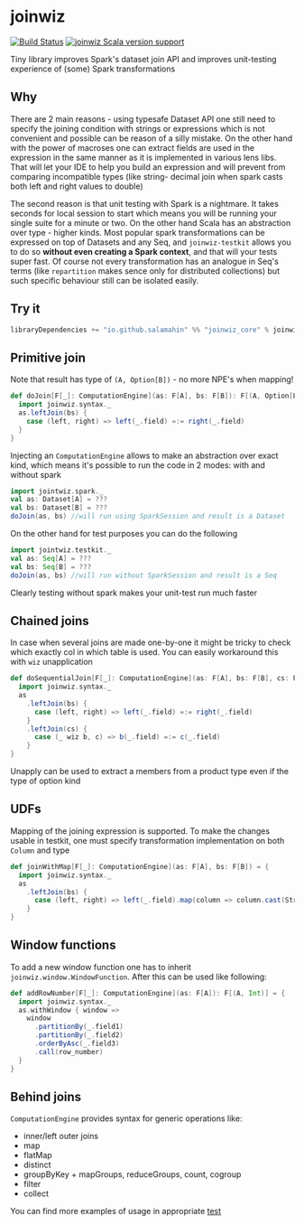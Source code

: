 # joinwiz

[![Build Status](https://travis-ci.com/Salamahin/joinwiz.svg?branch=master)](https://travis-ci.com/Salamahin/joinwiz)
[![joinwiz Scala version support](https://index.scala-lang.org/salamahin/joinwiz/joinwiz/latest-by-scala-version.svg)](https://index.scala-lang.org/salamahin/joinwiz/joinwiz)

Tiny library improves Spark's dataset join API and improves unit-testing experience of (some) Spark transformations

## Why
There are 2 main reasons - using typesafe Dataset API one still need to specify the joining condition with strings or
expressions which is not convenient and possible can be reason of a silly mistake. On the other hand with the power of
macroses one can extract fields are used in the expression in the same manner as it is implemented in various lens libs.
That will let your IDE to help you build an expression and will prevent from comparing incompatible types (like string-
decimal join when spark casts both left and right values to double)

The second reason is that unit testing with Spark is a nightmare. It takes seconds for local session to start which 
means you will be running your single suite for a minute or two. On the other hand Scala has an abstraction over type - 
higher kinds. Most popular spark transformations can be expressed on top of Datasets and any Seq, and `joinwiz-testkit` 
allows you to do so **without even creating a Spark context**, and that will your tests super fast. Of course not every 
transformation has an analogue in Seq's terms (like `repartition` makes sence only for distributed collections) but
such specific behaviour still can be isolated easily.

## Try it
```scala
libraryDependencies += "io.github.salamahin" %% "joinwiz_core" % joinwiz_version
```


## Primitive join
Note that result has type of `(A, Option[B])` - no more NPE's when mapping!
```scala
def doJoin[F[_]: ComputationEngine](as: F[A], bs: F[B]): F[(A, Option[B])] = {
  import joinwiz.syntax._
  as.leftJoin(bs) {
    case (left, right) => left(_.field) =:= right(_.field)
  }
}
```

Injecting an `ComputationEngine` allows to make an abstraction over exact kind, which means it's possible to run
the code in 2 modes: with and without spark
```scala
import jointwiz.spark._
val as: Dataset[A] = ???
val bs: Dataset[B] = ???
doJoin(as, bs) //will run using SparkSession and result is a Dataset
```

On the other hand for test purposes you can do the following
```scala
import jointwiz.testkit._
val as: Seq[A] = ???
val bs: Seq[B] = ???
doJoin(as, bs) //will run without SparkSession and result is a Seq
```

Clearly testing without spark makes your unit-test run much faster 

## Chained joins
In case when several joins are made one-by-one it might be tricky to check which exactly col in which table is used.
You can easily workaround this with `wiz` unapplication
```scala
def doSequentialJoin[F[_]: ComputationEngine](as: F[A], bs: F[B], cs: F[C]) = {
  import joinwiz.syntax._
  as
    .leftJoin(bs) {
      case (left, right) => left(_.field) =:= right(_.field)
    }
    .leftJoin(cs) {
      case (_ wiz b, c) => b(_.field) =:= c(_.field)
    }
}
```

Unapply can be used to extract a members from a product type even if the type of option kind

## UDFs
Mapping of the joining expression is supported. To make the changes usable in testkit, one must specify transformation
implementation on both `Column` and type
```scala
def joinWithMap[F[_]: ComputationEngine](as: F[A], bs: F[B]) = {
  import joinwiz.syntax._
  as
    .leftJoin(bs) {
      case (left, right) => left(_.field).map(column => column.cast(StringType), value => value.toString) =:= right(_.field)
    }
}
```

## Window functions
To add a new window function one has to inherit `joinwiz.window.WindowFunction`. After this can be used like following:
```scala
def addRowNumber[F[_]: ComputationEngine](as: F[A]): F[(A, Int)] = {
  import joinwiz.syntax._
  as.withWindow { window =>
    window
      .partitionBy(_.field1)
      .partitionBy(_.field2)
      .orderByAsc(_.field3)
      .call(row_number)
  }
}
```

## Behind joins
`ComputationEngine` provides syntax for generic operations like:
  * inner/left outer joins
  * map
  * flatMap
  * distinct
  * groupByKey + mapGroups, reduceGroups, count, cogroup
  * filter
  * collect

You can find more examples of usage in appropriate [test](joinwiz_core/src/test/scala/joinwiz/ComputationEngineTest.scala)